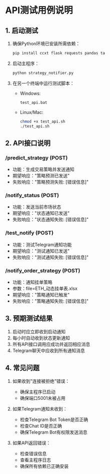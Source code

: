 # API测试用例说明

## 1. 启动测试

1. 确保Python环境已安装所需依赖：
   ```bash
   pip install ccxt flask requests pandas ta
   ```

2. 启动主程序：
   ```bash
   python strategy_notifier.py
   ```

3. 在另一个终端中运行测试脚本：
   - Windows:
     ```bash
     test_api.bat
     ```
   - Linux/Mac:
     ```bash
     chmod +x test_api.sh
     ./test_api.sh
     ```

## 2. API接口说明

### /predict_strategy (POST)
- 功能：生成交易策略并发送通知
- 期望响应："策略预测已发送"
- 失败响应："策略预测失败: [错误信息]"

### /notify_status (POST)
- 功能：发送当前市场状态
- 期望响应："状态通知已发送"
- 失败响应："状态通知失败: [错误信息]"

### /test_notify (POST)
- 功能：测试Telegram通知功能
- 期望响应："测试通知已发送"
- 失败响应："测试通知失败: [错误信息]"

### /notify_order_strategy (POST)
- 功能：通知挂单策略
- 参数：file=ETH_动态挂单表.xlsx
- 期望响应："策略通知已触发"
- 失败响应："策略通知失败: [错误信息]"

## 3. 预期测试结果

1. 启动时应立即收到启动通知
2. 每小时自动收到状态更新通知
3. 所有API接口调用应成功并返回相应消息
4. Telegram聊天中应收到所有通知消息

## 4. 常见问题

1. 如果收到"连接被拒绝"错误：
   - 确保主程序已启动
   - 确保端口5001未被占用

2. 如果Telegram通知未收到：
   - 检查Telegram Bot Token是否正确
   - 检查Chat ID是否正确
   - 确保Telegram Bot有权限发送消息

3. 如果API返回错误：
   - 检查错误信息
   - 查看主程序日志
   - 确保所有依赖已正确安装
